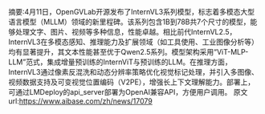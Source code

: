 摘要:4月11日，OpenGVLab开源发布了InternVL3系列模型，标志着多模态大型语言模型（MLLM）领域的新里程碑。该系列包含1B到78B共7个尺寸的模型，能够处理文字、图片、视频等多种信息，性能卓越。相比前代InternVL2.5，InternVL3在多模态感知、推理能力及扩展领域（如工具使用、工业图像分析等）均有显著提升，其文本性能甚至优于Qwen2.5系列。模型架构采用“ViT-MLP-LLM”范式，集成增量预训练的InternViT与预训练的LLM。在推理方面，InternVL3通过像素反混洗和动态分辨率策略优化视觉标记处理，并引入多图像、视频数据支持及可变视觉位置编码（V2PE），增强长上下文理解能力。部署上，可通过LMDeploy的api_server部署为OpenAI兼容API，方便用户调用。
原文url:https://www.aibase.com/zh/news/17079